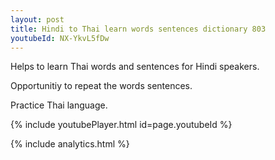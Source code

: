 ```yaml
---
layout: post
title: Hindi to Thai learn words sentences dictionary 803 
youtubeId: NX-YkvL5fDw
---
```

 
 
Helps to learn Thai words and sentences for Hindi speakers.

Opportunitiy to repeat the words sentences. 

Practice Thai language. 
 
{% include youtubePlayer.html id=page.youtubeId %}
 
 
{% include analytics.html %}